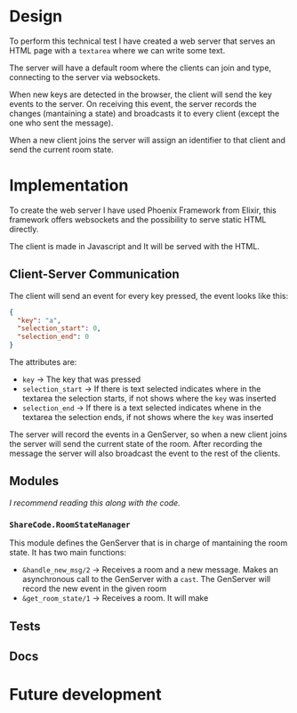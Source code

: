 # Design

To perform this technical test I have created a web server that serves an HTML page with a `textarea` where we can write some text.

The server will have a default room where the clients can join and type, connecting to the server via websockets.

When new keys are detected in the browser, the client will send the key events to the server. On receiving this event, the server records the changes (mantaining a state) and broadcasts it to every client (except the one who sent the message).

When a new client joins the server will assign an identifier to that client and send the current room state.

# Implementation

To create the web server I have used Phoenix Framework from Elixir, this framework offers websockets and the possibility to serve static HTML directly.

The client is made in Javascript and It will be served with the HTML.

## Client-Server Communication

The client will send an event for every key pressed, the event looks like this:

```json
{
  "key": "a",
  "selection_start": 0,
  "selection_end": 0
}
```

The attributes are:
 - `key` -> The key that was pressed
 - `selection_start` -> If there is text selected indicates where in the textarea the selection starts, if not shows where the `key` was inserted
 - `selection_end` -> If there is a text selected indicates whene in the textarea the selection ends, if not shows where the `key` was inserted

The server will record the events in a GenServer, so when a new client joins the server will send the current state of the room. After recording the message the server will also broadcast the event to the rest of the clients.

## Modules

_I recommend reading this along with the code._

### `ShareCode.RoomStateManager`

This module defines the GenServer that is in charge of mantaining the room state. It has two main functions:
  - `&handle_new_msg/2` -> Receives a room and a new message. Makes an asynchronous call to the GenServer with a `cast`. The GenServer will record the new event in the given room
  - `&get_room_state/1` -> Receives a room. It will make

## Tests

## Docs

# Future development
